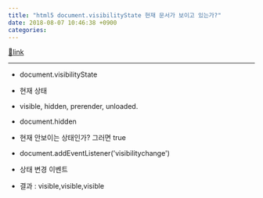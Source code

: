 ```yaml
---
title: "html5 document.visibilityState 현재 문서가 보이고 있는가?"
date: 2018-08-07 10:46:38 +0900
categories: 
---
```

[🔗link](http://www.mins01.com/mh/tech/read/1183)
***


- document.visibilityState
- 현재 상태
- visible, hidden, prerender, unloaded.

- document.hidden
- 현재 안보이는 상태인가? 그러면 true

- document.addEventListener('visibilitychange')
- 상태 변경 이벤트

- 결과 : visible,visible,visible

<script>&amp;#xD;
document.getElementById('tttt').innerHTML+=","+document.visibilityState&amp;#xD;
document.addEventListener('visibilitychange',function(evt){&amp;#xD;
console.log(document.visibilityState)&amp;#xD;
document.getElementById('tttt').innerHTML+=","+document.visibilityState&amp;#xD;
})&amp;#xD;
</script>
